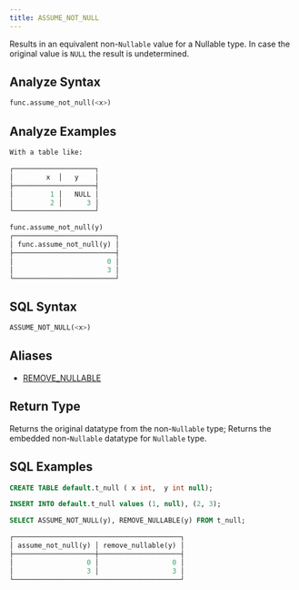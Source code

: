 ```yaml
---
title: ASSUME_NOT_NULL
---
```


Results in an equivalent non-`Nullable` value for a Nullable type. In case the original value is `NULL` the result is undetermined. 

## Analyze Syntax

```python
func.assume_not_null(<x>)
```

## Analyze Examples

```python
With a table like:

┌────────────────────┐
│        x  │   y    │
├────────────────────┤
│         1 │   NULL │
│         2 │      3 │
└────────────────────┘

func.assume_not_null(y)
┌─────────────────────────┐
│ func.assume_not_null(y) │
├─────────────────────────┤
│                       0 │
│                       3 │
└─────────────────────────┘
```

## SQL Syntax

```sql
ASSUME_NOT_NULL(<x>)
```

## Aliases

- [REMOVE_NULLABLE](../remove-nullable)

## Return Type

Returns the original datatype from the non-`Nullable` type; Returns the embedded non-`Nullable` datatype for `Nullable` type.

## SQL Examples

```sql
CREATE TABLE default.t_null ( x int,  y int null);

INSERT INTO default.t_null values (1, null), (2, 3);

SELECT ASSUME_NOT_NULL(y), REMOVE_NULLABLE(y) FROM t_null;

┌─────────────────────────────────────────┐
│ assume_not_null(y) │ remove_nullable(y) │
├────────────────────┼────────────────────┤
│                  0 │                  0 │
│                  3 │                  3 │
└─────────────────────────────────────────┘
```